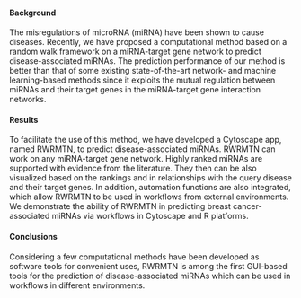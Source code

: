 #### Background 
The misregulations of microRNA (miRNA) have been shown to cause diseases. Recently, we have proposed a computational method based on a random walk framework on a miRNA-target gene network to predict disease-associated miRNAs. The prediction performance of our method is better than that of some existing state-of-the-art network- and machine learning-based methods since it exploits the mutual regulation between miRNAs and their target genes in the miRNA-target gene interaction networks.

#### Results
To facilitate the use of this method, we have developed a Cytoscape app, named RWRMTN, to predict disease-associated miRNAs. RWRMTN can work on any miRNA-target gene network. Highly ranked miRNAs are supported with evidence from the literature. They then can be also visualized based on the rankings and in relationships with the query disease and their target genes. In addition, automation functions are also integrated, which allow RWRMTN to be used in workflows from external environments. We demonstrate the ability of RWRMTN in predicting breast cancer-associated miRNAs via workflows in Cytoscape and R platforms.

#### Conclusions
Considering a few computational methods have been developed as software tools for convenient uses, RWRMTN is among the first GUI-based tools for the prediction of disease-associated miRNAs which can be used in workflows in different environments.
